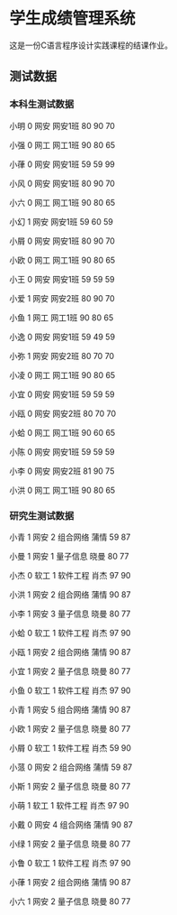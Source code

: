 # 学生成绩管理系统
这是一份C语言程序设计实践课程的结课作业。

## 测试数据

### 本科生测试数据

小明 0 网安 网安1班 80 90 70

小强 0 网工 网工1班 90 80 65

小葎 0 网安 网安1班 59 59 99

小风 0 网安 网安1班 80 90 70

小六 0 网工 网工1班 90 80 65

小幻 1 网安 网安1班 59 60 59

小屑 0 网安 网安1班 80 90 70

小欧 0 网工 网工1班 90 80 65

小王 0 网安 网安1班 59 59 59

小爱 1 网安 网安2班 80 90 70

小鱼 1 网工 网工1班 90 80 65

小逸 0 网安 网安1班 59 49 59

小弥 1 网安 网安2班 80 70 70

小凌 0 网工 网工1班 90 80 65

小宜 0 网安 网安1班 59 59 59

小瓯 0 网安 网安2班 80 70 70

小蛤 0 网工 网工1班 90 60 65

小陈 0 网安 网安1班 59 59 59

小李 0 网安 网安2班 81 90 75

小洪 0 网工 网工1班 90 80 65

### 研究生测试数据

小青 1 网安 2 组合网络 蒲情 59 87

小曼 1 网安 1 量子信息 晓曼 80 77

小杰 0 软工 1 软件工程 肖杰 97 90

小洪 1 网安 2 组合网络 蒲情 90 87

小李 1 网安 3 量子信息 晓曼 80 77

小蛤 0 软工 1 软件工程 肖杰 97 90

小瓯 1 网安 2 组合网络 蒲情 90 87

小宜 1 网安 2 量子信息 晓曼 80 77

小鱼 0 软工 1 软件工程 肖杰 97 90

小青 1 网安 5 组合网络 蒲情 90 87

小欧 1 网安 2 量子信息 晓曼 80 77

小屑 0 软工 1 软件工程 肖杰 59 90

小蒎 0 网安 2 组合网络 蒲情 59 87

小斯 1 网安 2 量子信息 晓曼 80 77

小萌 1 软工 1 软件工程 肖杰 97 90

小戴 0 网安 4 组合网络 蒲情 90 87

小绿 1 网安 2 量子信息 晓曼 80 77

小鲁 0 软工 1 软件工程 肖杰 97 90

小葎 1 网安 2 组合网络 蒲情 90 87

小六 1 网安 2 量子信息 晓曼 80 77
